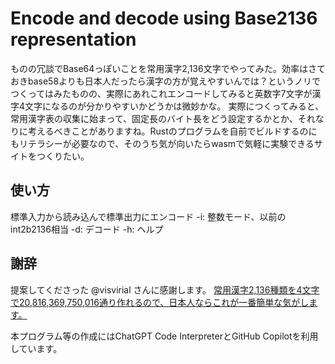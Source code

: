 Encode and decode using Base2136 representation
===

ものの冗談でBase64っぽいことを常用漢字2,136文字でやってみた。効率はさておきbase58よりも日本人だったら漢字の方が覚えやすいんでは？というノリでつくってはみたものの、実際にあれこれエンコードしてみると英数字7文字が漢字4文字になるのが分かりやすいかどうかは微妙かな。
実際につくってみると、常用漢字表の収集に始まって、固定長のバイト長をどう設定するかとか、それなりに考えるべきことがありますね。Rustのプログラムを自前でビルドするのにもリテラシーが必要なので、そのうち気が向いたらwasmで気軽に実験できるサイトをつくりたい。

使い方
---

標準入力から読み込んで標準出力にエンコード
-i: 整数モード、以前のint2b2136相当
-d: デコード
-h: ヘルプ

謝辞
---

提案してくださった @visvirial さんに感謝します。
[常用漢字2,136種類を4文字で20,816,369,750,016通り作れるので、日本人ならこれが一番簡単な気がします。](https://twitter.com/visvirial/status/1692827765874348308)

本プログラム等の作成にはChatGPT Code InterpreterとGitHub Copilotを利用しています。
